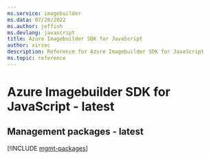 ```yaml
---
ms.service: imagebuilder
ms.data: 07/28/2022
ms.author: jeffish
ms.devlang: javascript
title: Azure Imagebuilder SDK for JavaScript
author: xirzec
description: Reference for Azure Imagebuilder SDK for JavaScript
ms.topic: reference
---
```

# Azure Imagebuilder SDK for JavaScript - latest

## Management packages - latest
[!INCLUDE [mgmt-packages](imagebuilder-mgmt-index.md)]